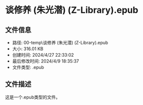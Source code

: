 ﻿# 谈修养 (朱光潜) (Z-Library).epub

## 文件信息
- 路径: 00-temp\谈修养 (朱光潜) (Z-Library).epub
- 大小: 316.01 KB
- 创建时间: 2024/4/27 22:33:02
- 最后修改时间: 2024/4/9 18:35:37
- 文件类型: .epub

## 文件描述
这是一个.epub类型的文件。

